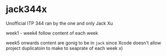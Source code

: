 # jack344x

Unofficial ITP 344 ran by the one and only Jack Xu

week1 - week4 follow content of each week

week5 onwards content are gonig to be in `jack` since Xcode doesn't allow project duplicatoin to make to seaprate of each week x)
